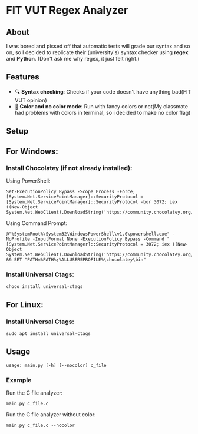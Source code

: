 # FIT VUT Regex Analyzer

## About
I was bored and pissed off that automatic tests will grade our syntax and so on, so I decided to replicate their (university's) syntax checker using **regex** and **Python**. (Don't ask me why regex, it just felt right.)

## Features
- 🔍 **Syntax checking**: Checks if your code doesn't have anything bad(FIT VUT opinion)
- 🎨 **Color and no color mode**: Run with fancy colors or not(My classmate had problems with colors in terminal, so i decided to make no color flag)

## Setup

## For Windows:

### Install Chocolatey (if not already installed):

Using PowerShell:
```
Set-ExecutionPolicy Bypass -Scope Process -Force; [System.Net.ServicePointManager]::SecurityProtocol = [System.Net.ServicePointManager]::SecurityProtocol -bor 3072; iex ((New-Object System.Net.WebClient).DownloadString('https://community.chocolatey.org/install.ps1'))
```
Using Command Prompt:
```
@"%SystemRoot%\System32\WindowsPowerShell\v1.0\powershell.exe" -NoProfile -InputFormat None -ExecutionPolicy Bypass -Command "[System.Net.ServicePointManager]::SecurityProtocol = 3072; iex ((New-Object System.Net.WebClient).DownloadString('https://community.chocolatey.org/install.ps1'))" && SET "PATH=%PATH%;%ALLUSERSPROFILE%\chocolatey\bin"
```
### Install Universal Ctags:
```
choco install universal-ctags
```

## For Linux:

### Install Universal Ctags:
```
sudo apt install universal-ctags
```
## Usage
```
usage: main.py [-h] [--nocolor] c_file
```
### Example
Run the C file analyzer:
```
main.py c_file.c
```
Run the C file analyzer without color:

```
main.py c_file.c --nocolor
```


